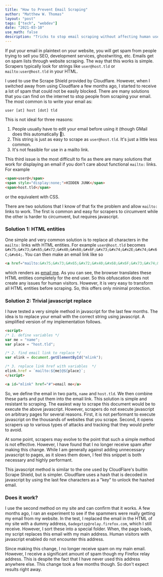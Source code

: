 ```yaml
---
title: "How to Prevent Email Scraping"
author: "Matthew W. Thomas"
layout: "post"
tags: ["tech", "webdev"]
date: "2021-03-10"
use_math: false
description: "Tricks to stop email scraping without affecting human users"
---
```


If put your email in plaintext on your website, you will get spam from people trying to sell you SEO, development services, ghostwriting, etc. Emails get on spam lists through website scraping. The way that this works is simple. Scrapers typically look for strings like `user@host.tld` or `mailto:user@host.tld` in your HTML.

I used to use the Scrape Shield provided by Cloudflare. However, when I switched away from using Cloudflare a few months ago, I started to receive a lot of spam that could not be easily blocked. There are many solutions that you can find on the internet to stop people from scraping your email. The most common is to write your email as:

~~~
user [at] host [dot] tld
~~~

This is not ideal for three reasons:

1. People usually have to edit your email before using it (though GMail does this automatically 🧪).
2. This string is just as easy to scrape as `user@host.tld`. It's just a little less common.
3. It's not feasible for use in a mailto link.

This third issue is the most difficult to fix as there are many solutions that work for displaying an email if you don't care about functional `mailto:` links. For example

~~~ html
<span>user@</span>
<span style="display:none;">HIDDEN JUNK</span>
<span>host.tld</span>
~~~

or the equivalent with CSS.

There are two solutions that I know of that fix the problem and allow `mailto:` links to work. The first is common and easy for scrapers to circumvent while the other is harder to circumvent, but requires javascript.

### Solution 1: HTML entities

One simple and very common solution is to replace all characters in the `mailto:` links with HTML entities. For example `user@host.tld` becomes `&#x75;&#x73;&#x65;&#x72;&#x40;&#x68;&#x6F;&#x73;&#x74;&#x2E;&#x74;&#x6C;&#x64;`. You can then make an email link like so

~~~ html
<a href="mailto:&#x75;&#x73;&#x65;&#x72;&#x40;&#x68;&#x6F;&#x73;&#x74;&#x2E;&#x74;&#x6C;&#x64;">email me</a>
~~~

which renders as <a href="mailto:&#x75;&#x73;&#x65;&#x72;&#x40;&#x68;&#x6F;&#x73;&#x74;&#x2E;&#x74;&#x6C;&#x64;">email me</a>. As you can see, the browser translates these HTML entities completely for the end user. So this obfuscation does not create any issues for human visitors. However, it is very easy to transform all HTML entities before scraping. So, this offers only minimal protection.

### Solution 2: Trivial javascript replace

I have tested a very simple method in javascript for the last few months. The idea is to replace your email with the correct string using javascript. A simplified version of my implementation follows.

~~~ html
<script>
/* 1. define variables */
var me = "name";
var place = "host.tld";

/* 2. find email link to replace */
var elink = document.getElementById("mlink");

/* 3. replace link href with variables  */
elink.href = `mailto:${me}@${place}`;
</script>

<a id="mlink" href="#">email me</a>
~~~

So, we define the email in two parts, `name` and `host.tld`. We then combine these parts and put them into the email link. This solution is simple and resistant to scraping. The easiest way to scrape this document would be to execute the above javascript. However, scrapers do not execute javascript on arbitrary pages for several reasons. First, it is not performant to execute javascript on the thousands of websites that you scrape. Second, it opens scrapers up to various types of attacks and tracking that they would prefer to avoid.

At some point, scrapers may evolve to the point that such a simple method is not effective. However, I have found that I no longer receive spam after making this change. While I am generally against adding unnecessary javascript to pages, as it slows them down, I feel this snippet is both necessary and highly performant.

This javascript method is similar to the one used by CloudFlare's builtin Scrape Shield, but is simpler. Cloudflare uses a hash that is decoded in javascript by using the last few characters as a "key" to unlock the hashed email.

### Does it work?

I use the second method on my site and can confirm that it works. A few months ago, I ran an experiment to see if the spammers were really getting my email from my website. In the test, I replaced the email in the HTML of my site with a dummy address, `6adegxtzp@relay.firefox.com`, which I still receive. However, I sort these into a special folder. When, the page loads, my script replaces this email with my main address. Human visitors with javascript enabled do not encounter this address.

Since making this change, I no longer receive spam on my main email. However, I receive a significant amount of spam though my Firefox relay address. This is despite the fact that I have never used this address anywhere else. This change took a few months though. So don't expect results right away.
